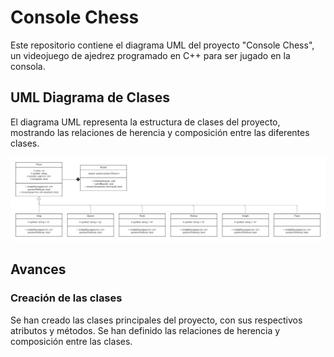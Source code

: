 # Console Chess

Este repositorio contiene el diagrama UML del proyecto "Console Chess", un videojuego de ajedrez programado en C++ para ser jugado en la consola.

## UML Diagrama de Clases

El diagrama UML representa la estructura de clases del proyecto, mostrando las relaciones de herencia y composición entre las diferentes clases.

![UML](https://github.com/DiegoGarciaPadilla/Console-Chess/blob/cf4d4214c595dd563e93b04234fe2e44a7f1ba0f/uml/Console%20Chess.png)

## Avances

### Creación de las clases

Se han creado las clases principales del proyecto, con sus respectivos atributos y métodos. Se han definido las relaciones de herencia y composición entre las clases.